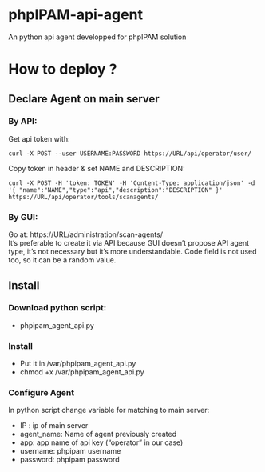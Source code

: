 # phpIPAM-api-agent
An python api agent developped for phpIPAM solution

# How to deploy ?

## Declare Agent on main server 
### By API:
Get api token with:
```
curl -X POST --user USERNAME:PASSWORD https://URL/api/operator/user/
```
Copy token in header & set NAME and DESCRIPTION:
```
curl -X POST -H 'token: TOKEN' -H 'Content-Type: application/json' -d '{ "name":"NAME","type":"api","description":"DESCRIPTION" }' https://URL/api/operator/tools/scanagents/ 
```
### By GUI: 
Go at: https://URL/administration/scan-agents/  
It’s preferable to create it via API because GUI doesn’t propose API agent type, it’s not necessary but it’s more understandable.        Code field is not used too, so it can be a random value.

## Install
### Download python script:
  - phpipam_agent_api.py

### Install
  - Put it in /var/phpipam_agent_api.py
  - chmod +x /var/phpipam_agent_api.py

### Configure Agent
In python script change variable for matching to main server:
  - IP : ip of main server
  - agent_name: Name of agent previously created
  - app: app name of api key (“operator” in our case)
  - username: phpipam username
  - password: phpipam password
